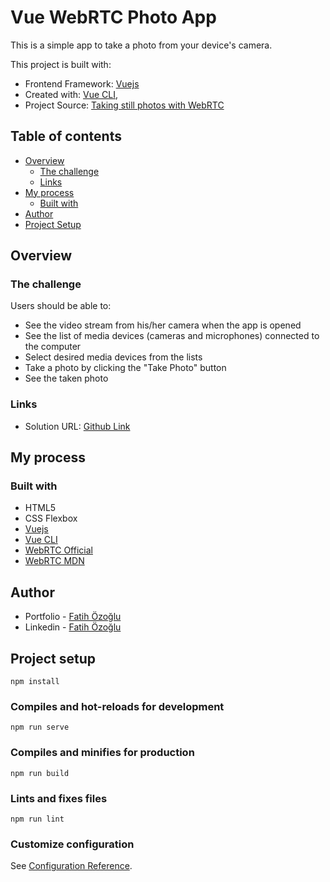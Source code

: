 # Vue WebRTC Photo App

This is a simple app to take a photo from your device's camera.

This project is built with:

- Frontend Framework: [Vuejs](https://vuejs.org/)
- Created with: [Vue CLI](https://cli.vuejs.org/),
- Project Source: [Taking still photos with WebRTC](https://developer.mozilla.org/en-US/docs/Web/API/WebRTC_API/Taking_still_photos)

## Table of contents

- [Overview](#overview)
  - [The challenge](#the-challenge)
  - [Links](#links)
- [My process](#my-process)
  - [Built with](#built-with)
- [Author](#author)
- [Project Setup](#project-setup)

## Overview

### The challenge

Users should be able to:

- See the video stream from his/her camera when the app is opened
- See the list of media devices (cameras and microphones) connected to the computer
- Select desired media devices from the lists
- Take a photo by clicking the "Take Photo" button
- See the taken photo

### Links

- Solution URL: [Github Link](https://github.com/fatihozoglu/vue-webrtc-photo-app)

## My process

### Built with

- HTML5
- CSS Flexbox
- [Vuejs](https://vuejs.org/)
- [Vue CLI](https://cli.vuejs.org/)
- [WebRTC Official](https://webrtc.org/)
- [WebRTC MDN](https://developer.mozilla.org/en-US/docs/Web/API/WebRTC_API)

## Author

- Portfolio - [Fatih Özoğlu](https://fatihozoglu.github.io/react-portfolio/)
- Linkedin - [Fatih Özoğlu](https://www.linkedin.com/in/fatihozoglu/)

## Project setup

```
npm install
```

### Compiles and hot-reloads for development

```
npm run serve
```

### Compiles and minifies for production

```
npm run build
```

### Lints and fixes files

```
npm run lint
```

### Customize configuration

See [Configuration Reference](https://cli.vuejs.org/config/).
